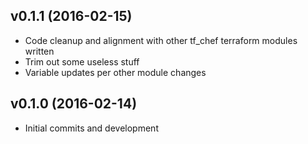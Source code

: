 v0.1.1 (2016-02-15)
-------------------
- Code cleanup and alignment with other tf_chef terraform modules written
- Trim out some useless stuff
- Variable updates per other module changes

v0.1.0 (2016-02-14)
-------------------
- Initial commits and development
